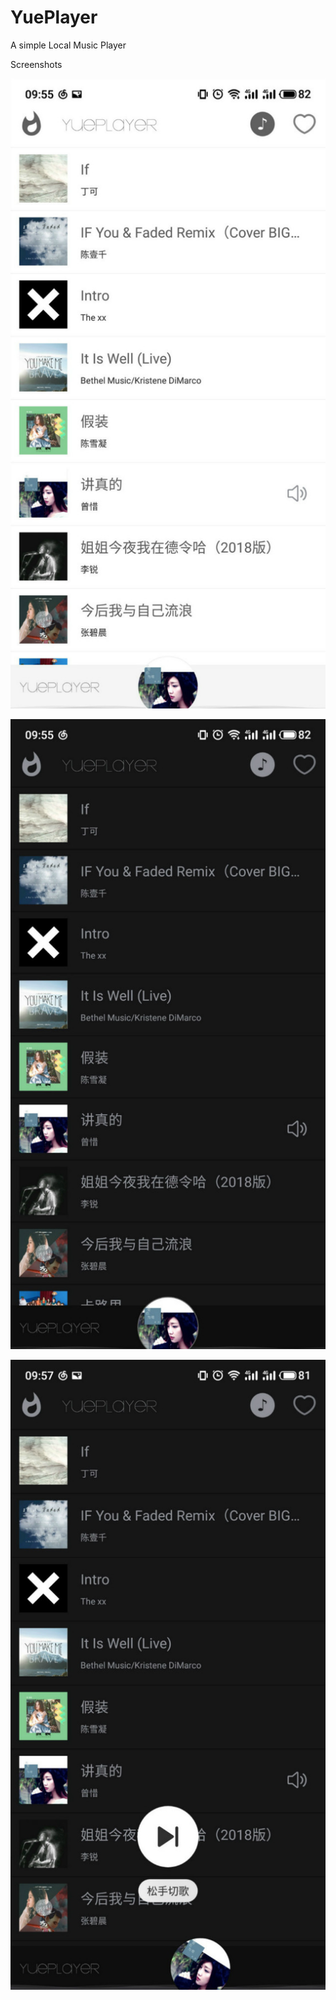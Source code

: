 # YuePlayer
A simple Local Music Player

Screenshots

![](https://github.com/breewf/YuePlayer/blob/master/Screenshots/screenshort10.jpg)

![](https://github.com/breewf/YuePlayer/blob/master/Screenshots/screenshort11.jpg)

![](https://github.com/breewf/YuePlayer/blob/master/Screenshots/screenshort12.jpg)

